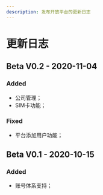 ```yaml
---
description: 发布开放平台的更新日志
---
```


# 更新日志

## Beta V0.2 - 2020-11-04

### Added

* 公司管理；
* SIM卡功能；

### Fixed

* 平台添加用户功能；

## Beta V0.1 - 2020-10-15

### Added

* 账号体系支持；

